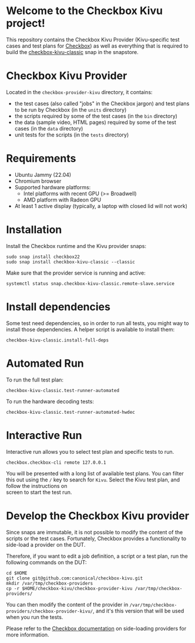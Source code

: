 # Welcome to the Checkbox Kivu project!

This repository contains the Checkbox Kivu Provider (Kivu-specific test cases and test plans for [Checkbox]) as well as everything that is required to build the [checkbox-kivu-classic] snap in the snapstore.

# Checkbox Kivu Provider

Located in the `checkbox-provider-kivu` directory, it contains:

- the test cases (also called "jobs" in the Checkbox jargon) and test plans to be run by Checkbox (in the `units` directory)
- the scripts required by some of the test cases (in the `bin` directory)
- the data (sample video, HTML pages) required by some of the test cases (in the `data` directory)
- unit tests for the scripts (in the `tests` directory)

# Requirements

- Ubuntu Jammy (22.04)
- Chromium browser
- Supported hardware platforms:
  - Intel platforms with recent GPU (>= Broadwell)
  - AMD platform with Radeon GPU
- At least 1 active display (typically, a laptop with closed lid will not work)

# Installation

Install the Checkbox runtime and the Kivu provider snaps:

```shell
sudo snap install checkbox22
sudo snap install checkbox-kivu-classic --classic
```

Make sure that the provider service is running and active:

```shell
systemctl status snap.checkbox-kivu-classic.remote-slave.service
```

# Install dependencies

Some test need dependencies, so in order to run all tests, you might way to install those dependencies.
A helper script is available to install them:

```shell
checkbox-kivu-classic.install-full-deps
```

# Automated Run

To run the full test plan:

```shell
checkbox-kivu-classic.test-runner-automated
```
To run the hardware decoding tests:

```shell
checkbox-kivu-classic.test-runner-automated-hwdec
```

# Interactive Run

Interactive run allows you to select test plan and specific tests to run.

```shell
checkbox.checkbox-cli remote 127.0.0.1
```

You will be presented with a long list of available test plans. You can filter this out using the `/` key to search for `Kivu`. Select the Kivu test plan, and follow the instructions on \
screen to start the test run.

# Develop the Checkbox Kivu provider

Since snaps are immutable, it is not possible to modify the content of the scripts or the test cases. Fortunately, Checkbox provides a functionality to side-load a provider on the DUT.

Therefore, if you want to edit a job definition, a script or a test plan, run the following commands on the DUT:

```shell
cd $HOME
git clone git@github.com:canonical/checkbox-kivu.git
mkdir /var/tmp/checkbox-providers
cp -r $HOME/checkbox-kivu/checkbox-provider-kivu /var/tmp/checkbox-providers/
```

You can then modify the content of the provider in `/var/tmp/checkbox-providers/checkbox-provider-kivu/`, and it's this version that will be used when you run the tests.

Please refer to the [Checkbox documentation] on side-loading providers for more information.

[Checkbox]: https://checkbox.readthedocs.io/
[checkbox-kivu-classic]: https://snapcraft.io/checkbox-kivu-classic
[Checkbox documentation]: https://checkbox.readthedocs.io/en/latest/side-loading.html
